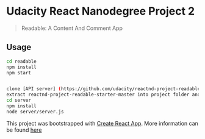# Udacity React Nanodegree Project 2
> Readable: A Content And Comment App

## Usage

```bash
cd readable
npm install
npm start


clone [API server] (https://github.com/udacity/reactnd-project-readable-starter)
extract reactnd-project-readable-starter-master into project folder and rename to server
cd server
npm install
node server/server.js
```

This project was bootstrapped with [Create React App](https://github.com/facebookincubator/create-react-app). More information can be found [here](https://github.com/facebookincubator/create-react-app/blob/master/packages/react-scripts/template/README.md)
